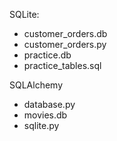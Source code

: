 SQLite:
- customer_orders.db
- customer_orders.py
- practice.db
- practice_tables.sql


SQLAlchemy
- database.py
- movies.db
- sqlite.py
